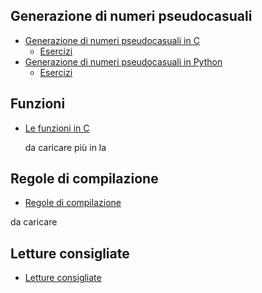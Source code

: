 ## Generazione di numeri pseudocasuali
* [Generazione di numeri pseudocasuali in C](random/rand.md)
  * [Esercizi](random/esercizio-rand.md)
* [Generazione di numeri pseudocasuali in Python](random/rand-py.md)
  * [Esercizi](random/esercizio-dado.md)






## Funzioni
* [Le funzioni in C](funzioni/funzioni.md)


  da caricare più in la
## Regole di compilazione
* [Regole di compilazione](make2/compilazione.md)

da caricare
## Letture consigliate
* [Letture consigliate](letture.md)

